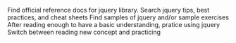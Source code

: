 Find official reference docs for jquery library.
Search jquery tips, best practices, and cheat sheets
Find samples of jquery and/or sample exercises
After reading enough to have a basic understanding, pratice using jquery
Switch between reading new concept and practicing


